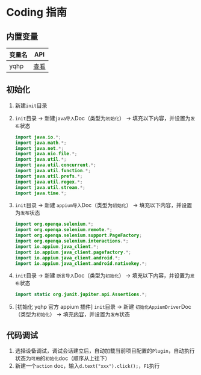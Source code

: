 # Coding 指南

## 内置变量

| 变量名 | API                                                                                                          |
| ------ | ------------------------------------------------------------------------------------------------------------ |
| yqhp   | [查看](https://github.com/yqhp/yqhp/blob/main/agent/agent-web/src/main/java/com/yqhp/agent/jshell/YQHP.java) |

## 初始化

1. 新建`init`目录
2. `init`目录 -> 新建`java导入`Doc（类型为`初始化`） -> 填充以下内容，并设置为`发布`状态

   ```java
   import java.io.*;
   import java.math.*;
   import java.net.*;
   import java.nio.file.*;
   import java.util.*;
   import java.util.concurrent.*;
   import java.util.function.*;
   import java.util.prefs.*;
   import java.util.regex.*;
   import java.util.stream.*;
   import java.time.*;
   ```

3. `init`目录 -> 新建 `appium导入`Doc（类型为`初始化`） -> 填充以下内容，并设置为`发布`状态

   ```java
   import org.openqa.selenium.*;
   import org.openqa.selenium.remote.*;
   import org.openqa.selenium.support.PageFactory;
   import org.openqa.selenium.interactions.*;
   import io.appium.java_client.*;
   import io.appium.java_client.pagefactory.*;
   import io.appium.java_client.android.*;
   import io.appium.java_client.android.nativekey.*;
   ```

4. `init`目录 -> 新建 `断言导入`Doc（类型为`初始化`） -> 填充以下内容，并设置为`发布`状态

   ```java
   import static org.junit.jupiter.api.Assertions.*;
   ```

5. [初始化 yqhp 官方 appium 插件] `init`目录 -> 新建 `初始化AppiumDriver`Doc（类型为`初始化`） -> 填充[内容](https://github.com/yqhp/yqhp/tree/main/agent/plugins/appium)，并设置为`发布`状态

## 代码调试

1. 选择设备调试，调试会话建立后，自动加载当前项目配置的`Plugin`，自动执行状态为`可用`的`初始化`doc（顺序从上往下）
2. 新建一个`action` doc，输入`d.text("xxx").click();`，`F1`执行
